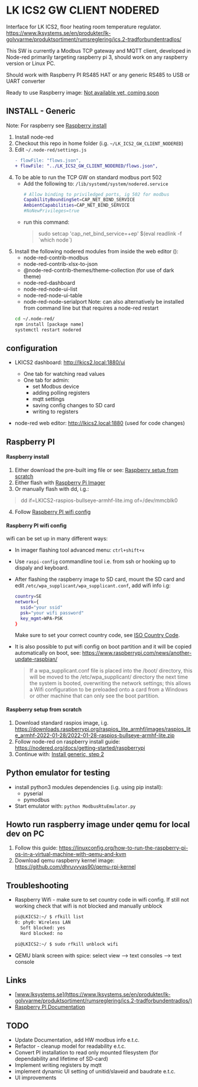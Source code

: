 # LK ICS2 GW CLIENT NODERED

Interface for LK ICS2, floor heating room temperature regulator. https://www.lksystems.se/en/produkter/lk-golvvarme/produktsortiment/rumsreglering/ics.2-tradforbundentradlos/

This SW is currently a Modbus TCP gateway and MQTT client, developed in Node-red primarily targeting raspberry pi 3, should work on any raspberry version or Linux PC.

Should work with Raspberry PI RS485 HAT or any generic RS485 to USB or UART converter

Ready to use Raspberry image: [Not available yet, coming soon](https://x.x/LKICS2-raspios-bullseye-armhf-lite.zip)


## INSTALL - Generic
Note: For raspberry see [Raspberry install](#raspberry-install)
1. Install node-red
2. Checkout this repo in home folder (i.g. `~/LK_ICS2_GW_CLIENT_NODERED`)
3. Edit `~/.node-red/settings.js`  
   ```diff
   - flowFile: "flows.json",
   + flowFile: "../LK_ICS2_GW_CLIENT_NODERED/flows.json",   
   ```
4. To be able to run the TCP GW on standard modbus port 502
    * Add the following to: `/lib/systemd/system/nodered.service`
        ```bash
        # Allow binding to priviledged ports, ig 502 for modbus
        CapabilityBoundingSet=CAP_NET_BIND_SERVICE
        AmbientCapabilities=CAP_NET_BIND_SERVICE
        #NoNewPrivileges=true
        ```
    * run this command: 
        > sudo setcap 'cap_net_bind_service=+ep'  $(eval readlink -f \`which node`)
5. Install the following nodered modules from inside the web editor ():
    * node-red-contrib-modbus
    * node-red-contrib-xlsx-to-json
    * @node-red-contrib-themes/theme-collection    (for use of dark theme)
    * node-red-dashboard
    * node-red-node-ui-list
    * node-red-node-ui-table
    * node-red-node-serialport
    Note: can also alternatively be installed from command line but that requires a node-red restart 
   ```bash
   cd ~/.node-red/
   npm install [package name]
   systemctl restart nodered   
   ``` 
 
## configuration
* LKICS2 dashboard: http://lkics2.local:1880/ui
  * One tab for watching read values
  * One tab for admin:
    * set Modbus device
    * adding polling registers
    * mqtt settings
    * saving config changes to SD card
    * writing to registers

* node-red web editor: http://lkics2.local:1880 (used for code changes)

## Raspberry PI
#### Raspberry install
1. Either download the pre-built img file or see: [Raspberry setup from scratch](#raspberry-setup-from-scratch)
2. Either flash with [Raspberry Pi Imager](https://www.raspberrypi.org/software/)
3. Or manually flash with dd, i.g.:
  > dd if=LKICS2-raspios-bullseye-armhf-lite.img of=/dev/mmcblk0
4. Follow [Raspberry PI wifi config](#raspberry-pi-wifi-config)

#### Raspberry PI wifi config
wifi can be set up in many different ways:
* In imager flashing tool advanced menu: `ctrl+shift+x`
* Use `raspi-config` commandline tool i.e. from ssh or hooking up to dispaly and keyboard. 

* After flashing the raspberry image to SD card, mount the SD card and edit `/etc/wpa_supplicant/wpa_supplicant.conf`, add wifi info i.g:
    ```bash
    country=SE
    network={
	  ssid="your ssid"
	  psk="your wifi password"
	  key_mgmt=WPA-PSK
    }
   ```
   Make sure to set your correct country code, see [ISO Country Code](https://www.iso.org/obp/ui/#search/code/).
* It is also possible to put wifi config on boot partition and it will be copied automatically on boot, see: https://www.raspberrypi.com/news/another-update-raspbian/
  > If a wpa_supplicant.conf file is placed into the /boot/ directory, this will be moved to the /etc/wpa_supplicant/ directory the next time the system is booted, overwriting the network settings; this allows a Wifi configuration to be preloaded onto a card from a Windows or other machine that can only see the boot partition.


#### Raspberry setup from scratch
1. Download standard raspios image, i.g. https://downloads.raspberrypi.org/raspios_lite_armhf/images/raspios_lite_armhf-2022-01-28/2022-01-28-raspios-bullseye-armhf-lite.zip
2. Follow node-red on raspberry install guide: https://nodered.org/docs/getting-started/raspberrypi
3. Continue with: [Install generic, step 2](#install---generic)

## Python emulator for testing
* install python3 modules dependencies (i.g. using pip install):
  * pyserial
  * pymodbus
* Start emulator with: `python ModbusRtuEmulator.py`


## Howto run raspberry image under qemu for local dev on PC
1. Follow this guide: https://linuxconfig.org/how-to-run-the-raspberry-pi-os-in-a-virtual-machine-with-qemu-and-kvm
2. Download qemu raspberry kernel image: https://github.com/dhruvvyas90/qemu-rpi-kernel


## Troubleshooting
* Raspberry Wifi - make sure to set country code in wifi config. If still not working check that wifi is not blocked and manually unblock
  ```bash
  pi@LKICS2:~/ $ rfkill list
  0: phy0: Wireless LAN
    Soft blocked: yes
    Hard blocked: no

  pi@LKICS2:~/ $ sudo rfkill unblock wifi
  ```
* QEMU blank screen with spice: select view --> text consoles --> text console

## Links
* [www.lksystems.se](https://www.lksystems.se/en/produkter/lk-golvvarme/produktsortiment/rumsreglering/ics.2-tradforbundentradlos/)
* [Raspberry PI Documentation](https://www.raspberrypi.com/documentation/computers/remote-access.html)
## TODO
* Update Documentation, add HW modbus info e.t.c.
* Refactor - cleanup model for readability e.t.c.
* Convert PI installation to read only mounted filesystem (for dependability and lifetime of SD-card)
* Implement writing registers by mqtt
* implement dynamic UI setting of unitid/slaveid and baudrate e.t.c.
* UI improvements
